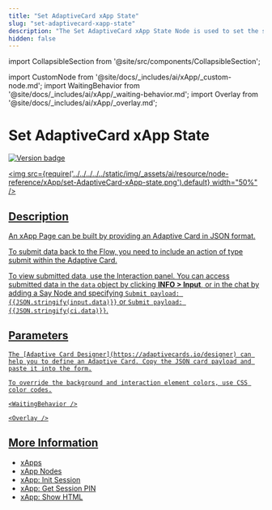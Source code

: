 ```yaml
---
title: "Set AdaptiveCard xApp State"
slug: "set-adaptivecard-xapp-state"
description: "The Set AdaptiveCard xApp State Node is used to set the state of an AdaptiveCard in an xApp."
hidden: false
---
```

import CollapsibleSection from '@site/src/components/CollapsibleSection';


import CustomNode from '@site/docs/_includes/ai/xApp/_custom-node.md';
import WaitingBehavior from '@site/docs/_includes/ai/xApp/_waiting-behavior.md';
import Overlay from '@site/docs/_includes/ai/xApp/_overlay.md';

# Set AdaptiveCard xApp State

<a href="../../../../release-notes/4.75.md" /><img src="https://img.shields.io/badge/Updated in-v4.75-blue.svg" alt="Version badge" />

<img src={require('../../../../../static/img/_assets/ai/resource/node-reference/xApp/set-AdaptiveCard-xApp-state.png').default} width="50%" />

## Description

An xApp Page can be built by providing an Adaptive Card in JSON format.

To submit data back to the Flow, you need to include an action of type submit within the Adaptive Card.

To view submitted data, use the Interaction panel. You can access submitted data in the `data` object by clicking **INFO > Input**, or in the chat by adding a Say Node and specifying <code>Submit payload: &lcub;&lcub;JSON.stringify(input.data)&rcub;&rcub;</code> or <code>Submit payload: &lcub;&lcub;JSON.stringify(ci.data)&rcub;&rcub;</code>.

<CustomNode />

## Parameters

<CollapsibleSection title="AdaptiveCard Definition">

    The [Adaptive Card Designer](https://adaptivecards.io/designer) can help you to define an Adaptive Card. Copy the JSON card payload and paste it into the form.
    

</CollapsibleSection>


<CollapsibleSection title="Style Overrides">

    To override the background and interaction element colors, use CSS color codes.
    
    <WaitingBehavior />
    
    <Overlay />
    

</CollapsibleSection>


## More Information

- [xApps](../../../../xApps/overview.md)
- [xApp Nodes](overview.md)
- [xApp: Init Session](init-xApp-session.md)
- [xApp: Get Session PIN](get-xApp-session-PIN.md)
- [xApp: Show HTML](set-html-xApp-state.md)